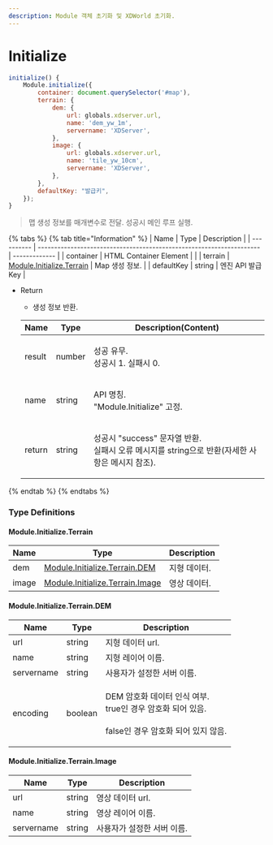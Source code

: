 ```yaml
---
description: Module 객체 초기화 및 XDWorld 초기화.
---
```


# Initialize

```javascript
initialize() {
    Module.initialize({
        container: document.querySelector('#map'),
        terrain: {
            dem: {
                url: globals.xdserver.url,
                name: 'dem_yw_1m',
                servername: 'XDServer',
            },
            image: {
                url: globals.xdserver.url,
                name: 'tile_yw_10cm',
                servername: 'XDServer',
            },
        },
        defaultKey: "발급키",
    });
}
```

> 맵 생성 정보를 매개변수로 전달. 성공시 메인 루프 실행.

{% tabs %}
{% tab title="Information" %}
| Name       | Type                                                                 | Description   |
| ---------- | -------------------------------------------------------------------- | ------------- |
| container  | HTML Container Element                                               |               |
| terrain    | [Module.Initialize.Terrain](initialize.md#module.initialize.terrain) | Map 생성 정보.    |
| defaultKey | string                                                               | 엔진 API 발급 Key |

*   Return

    * 생성 정보 반환.

    | Name   | Type   | Description(Content)                                                         |
    | ------ | ------ | ---------------------------------------------------------------------------- |
    | result | number | <p>성공 유무.<br>성공시 1. 실패시 0.<br></p>                                           |
    | name   | string | <p>API 명칭.<br>"Module.Initialize" 고정.<br></p>                                |
    | return | string | <p>성공시 "success" 문자열 반환.<br>실패시 오류 메시지를 string으로 반환(자세한 사항은 메시지 참조).<br></p> |
{% endtab %}
{% endtabs %}

### Type Definitions

#### Module.Initialize.Terrain

| Name  | Type                                                                             | Description |
| ----- | -------------------------------------------------------------------------------- | ----------- |
| dem   | [Module.Initialize.Terrain.DEM](initialize.md#module.initialize.terrain.dem)     | 지형 데이터.     |
| image | [Module.Initialize.Terrain.Image](initialize.md#module.initialize.terrain.image) | 영상 데이터.     |

#### Module.Initialize.Terrain.DEM

| Name       | Type    | Description                                                                         |
| ---------- | ------- | ----------------------------------------------------------------------------------- |
| url        | string  | 지형 데이터 url.                                                                         |
| name       | string  | 지형 레이어 이름.                                                                          |
| servername | string  | 사용자가 설정한 서버 이름.                                                                     |
| encoding   | boolean | <p>DEM 암호화 데이터 인식 여부.<br>true인 경우 암호화 되어 있음.<br><br>false인 경우 암호화 되어 있지 않음.<br></p> |

#### Module.Initialize.Terrain.Image

| Name       | Type   | Description     |
| ---------- | ------ | --------------- |
| url        | string | 영상 데이터 url.     |
| name       | string | 영상 레이어 이름.      |
| servername | string | 사용자가 설정한 서버 이름. |
